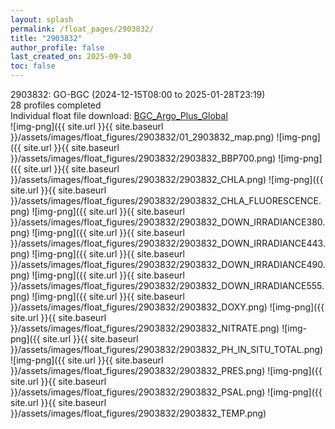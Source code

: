 ```yaml
---
layout: splash
permalink: /float_pages/2903832/
title: "2903832"
author_profile: false
last_created_on: 2025-09-30
toc: false
---
```

 
2903832: GO-BGC (2024-12-15T08:00 to 2025-01-28T23:19)\
28 profiles completed\
Individual float file download: [BGC_Argo_Plus_Global](https://ftp.soest.hawaii.edu/bgc_argo_plus/Individual_Floats/outliers_removed/2903832_Sprof_processed.nc)\
![img-png]({{ site.url }}{{ site.baseurl }}/assets/images/float_figures/2903832/01_2903832_map.png)
![img-png]({{ site.url }}{{ site.baseurl }}/assets/images/float_figures/2903832/2903832_BBP700.png)
![img-png]({{ site.url }}{{ site.baseurl }}/assets/images/float_figures/2903832/2903832_CHLA.png)
![img-png]({{ site.url }}{{ site.baseurl }}/assets/images/float_figures/2903832/2903832_CHLA_FLUORESCENCE.png)
![img-png]({{ site.url }}{{ site.baseurl }}/assets/images/float_figures/2903832/2903832_DOWN_IRRADIANCE380.png)
![img-png]({{ site.url }}{{ site.baseurl }}/assets/images/float_figures/2903832/2903832_DOWN_IRRADIANCE443.png)
![img-png]({{ site.url }}{{ site.baseurl }}/assets/images/float_figures/2903832/2903832_DOWN_IRRADIANCE490.png)
![img-png]({{ site.url }}{{ site.baseurl }}/assets/images/float_figures/2903832/2903832_DOWN_IRRADIANCE555.png)
![img-png]({{ site.url }}{{ site.baseurl }}/assets/images/float_figures/2903832/2903832_DOXY.png)
![img-png]({{ site.url }}{{ site.baseurl }}/assets/images/float_figures/2903832/2903832_NITRATE.png)
![img-png]({{ site.url }}{{ site.baseurl }}/assets/images/float_figures/2903832/2903832_PH_IN_SITU_TOTAL.png)
![img-png]({{ site.url }}{{ site.baseurl }}/assets/images/float_figures/2903832/2903832_PRES.png)
![img-png]({{ site.url }}{{ site.baseurl }}/assets/images/float_figures/2903832/2903832_PSAL.png)
![img-png]({{ site.url }}{{ site.baseurl }}/assets/images/float_figures/2903832/2903832_TEMP.png)
